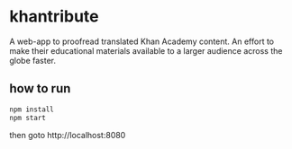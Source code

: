 # khantribute

A web-app to proofread translated Khan Academy content. An effort to make their educational materials available to a larger audience across the globe faster.

## how to run

```sh
npm install
npm start
```

then goto http://localhost:8080